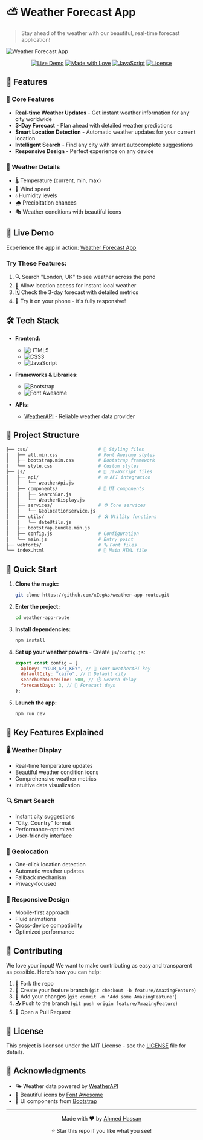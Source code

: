 # ⛅ Weather Forecast App

> Stay ahead of the weather with our beautiful, real-time forecast application!

![Weather Forecast App](https://i.imgur.com/QMlNXad.png)

<div align="center">

[![Live Demo](https://img.shields.io/badge/LIVE-DEMO-brightgreen.svg)](https://weatherforecastappxzegas.netlify.app/)
[![Made with Love](https://img.shields.io/badge/Made%20with-Love-red.svg)](https://github.com/xZegAs)
[![JavaScript](https://img.shields.io/badge/JavaScript-ES6+-yellow.svg)](https://www.javascript.com/)
[![License](https://img.shields.io/badge/License-MIT-blue.svg)](LICENSE)

</div>

## 🌟 Features

### 🎯 Core Features

- **Real-time Weather Updates** - Get instant weather information for any city worldwide
- **3-Day Forecast** - Plan ahead with detailed weather predictions
- **Smart Location Detection** - Automatic weather updates for your current location
- **Intelligent Search** - Find any city with smart autocomplete suggestions
- **Responsive Design** - Perfect experience on any device

### 🎨 Weather Details

- 🌡️ Temperature (current, min, max)
- 💨 Wind speed
- 💧 Humidity levels
- 🌧️ Precipitation chances
- 🎭 Weather conditions with beautiful icons

## 🚀 Live Demo

Experience the app in action: [Weather Forecast App](https://weatherforecastappxzegas.netlify.app/)

### Try These Features:

1. 🔍 Search "London, UK" to see weather across the pond
2. 📍 Allow location access for instant local weather
3. 🗓️ Check the 3-day forecast with detailed metrics
4. 📱 Try it on your phone - it's fully responsive!

## 🛠️ Tech Stack

- **Frontend:**
  - ![HTML5](https://img.shields.io/badge/HTML5-E34F26?style=flat&logo=html5&logoColor=white)
  - ![CSS3](https://img.shields.io/badge/CSS3-1572B6?style=flat&logo=css3&logoColor=white)
  - ![JavaScript](https://img.shields.io/badge/JavaScript-F7DF1E?style=flat&logo=javascript&logoColor=black)
- **Frameworks & Libraries:**

  - ![Bootstrap](https://img.shields.io/badge/Bootstrap-7952B3?style=flat&logo=bootstrap&logoColor=white)
  - ![Font Awesome](https://img.shields.io/badge/Font_Awesome-339AF0?style=flat&logo=fontawesome&logoColor=white)

- **APIs:**
  - [WeatherAPI](https://www.weatherapi.com/) - Reliable weather data provider

## 📁 Project Structure

```bash
├── css/                          # 🎨 Styling files
│   ├── all.min.css               # Font Awesome styles
│   ├── bootstrap.min.css         # Bootstrap framework
│   └── style.css                 # Custom styles
├── js/                           # 📜 JavaScript files
│   ├── api/                      # 🌐 API integration
│   │   └── weatherApi.js
│   ├── components/               # 🧩 UI components
│   │   ├── SearchBar.js
│   │   └── WeatherDisplay.js
│   ├── services/                 # ⚙️ Core services
│   │   └── GeolocationService.js
│   ├── utils/                    # 🛠️ Utility functions
│   │   └── dateUtils.js
│   ├── bootstrap.bundle.min.js
│   ├── config.js                 # Configuration
│   └── main.js                   # Entry point
├── webfonts/                     # 🔤 Font files
└── index.html                    # 📄 Main HTML file
```

## 🚀 Quick Start

1. **Clone the magic:**

   ```bash
   git clone https://github.com/xZegAs/weather-app-route.git
   ```

2. **Enter the project:**

   ```bash
   cd weather-app-route
   ```

3. **Install dependencies:**

   ```bash
   npm install
   ```

4. **Set up your weather powers** - Create `js/config.js`:

   ```javascript
   export const config = {
     apiKey: "YOUR_API_KEY", // 🔑 Your WeatherAPI key
     defaultCity: "cairo", // 🌆 Default city
     searchDebounceTime: 500, // ⏱️ Search delay
     forecastDays: 3, // 📅 Forecast days
   };
   ```

5. **Launch the app:**
   ```bash
   npm run dev
   ```

## 🎯 Key Features Explained

### 🌡️ Weather Display

- Real-time temperature updates
- Beautiful weather condition icons
- Comprehensive weather metrics
- Intuitive data visualization

### 🔍 Smart Search

- Instant city suggestions
- "City, Country" format
- Performance-optimized
- User-friendly interface

### 📍 Geolocation

- One-click location detection
- Automatic weather updates
- Fallback mechanism
- Privacy-focused

### 📱 Responsive Design

- Mobile-first approach
- Fluid animations
- Cross-device compatibility
- Optimized performance

## 🤝 Contributing

We love your input! We want to make contributing as easy and transparent as possible. Here's how you can help:

1. 🍴 Fork the repo
2. 🌱 Create your feature branch (`git checkout -b feature/AmazingFeature`)
3. 💫 Add your changes (`git commit -m 'Add some AmazingFeature'`)
4. 📤 Push to the branch (`git push origin feature/AmazingFeature`)
5. 🎉 Open a Pull Request

## 📜 License

This project is licensed under the MIT License - see the [LICENSE](LICENSE) file for details.

## 💖 Acknowledgments

- 🌤️ Weather data powered by [WeatherAPI](https://www.weatherapi.com/)
- 🎨 Beautiful icons by [Font Awesome](https://fontawesome.com/)
- 🎯 UI components from [Bootstrap](https://getbootstrap.com/)

---

<div align="center">

Made with ❤️ by [Ahmed Hassan](https://github.com/xZegAs)

⭐ Star this repo if you like what you see!

</div>
